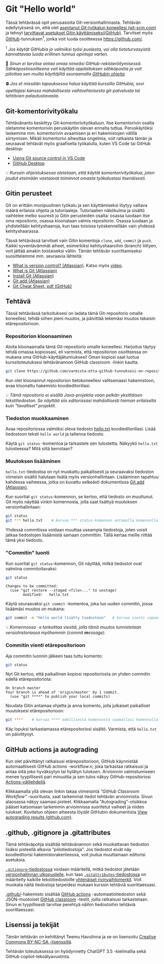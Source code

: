 # Git "Hello world"

Tässä tehtävässä opit perusasioita Git-versionhallinnasta. Tehtävän edellytyksenä on, että olet [asentanut Git-työkalun koneellesi (git-scm.com)](https://git-scm.com/) ja tehnyt [tarvittavat asetukset Gitin käyttämiseksi(GitHub)](https://docs.github.com/en/get-started/quickstart/set-up-git). Tarvitset myös [GitHub](https://github.com/)-tunnuksen<sup>1</sup>, jonka voit luoda osoitteessa https://github.com/.

<sup>1</sup> <em>Jos käytät GitHubia jo valmiiksi työsi puolesta, voi olla tietoturvasyistä kannattavaa luoda erillinen tunnus opintoja varten.</em>

🔐 *Sinun ei tarvitse antaa omaa nimeäsi GitHub-rekisteröitymisessä. Sähköpostiosoitteena voit käyttää oppilaitoksen sähköpostia ja voit piilottaa sen muilta käyttäjiltä seuraamalla [GitHubin ohjeita](https://docs.github.com/en/account-and-profile/setting-up-and-managing-your-personal-account-on-github/managing-email-preferences/setting-your-commit-email-address#setting-your-commit-email-address-on-github).*

⛔ *Jos et missään tapauksessa halua käyttää kurssilla GitHubia, sovi opettajasi kanssa mahdollisesta vaihtoehtoisesta git-palvelusta tai tehtävien palautustavasta.*


## Git-komentorivityökalu

Tehtävänanto keskittyy Git-komentorivityökaluun. Itse komentorivin osalta oletamme komentorivin peruskäytön olevan ennalta tuttua. Peruskäytöksi laskemme mm. komentorivin avaamisen ja eri hakemistojen välillä siirtymisen. Mikäli komentorivi aiheuttaa ongelmia, voit ratkaista tämän ja seuraavat tehtävät myös graafisella työkalulla, kuten VS Code tai GitHub desktop:

* [Using Git source control in VS Code ](https://code.visualstudio.com/docs/sourcecontrol/overview)
* [GitHub Desktop](https://desktop.github.com/)

💡 *Kurssin ohjeistuksessa oletetaan, että käytät komentorivityökalua, joten joudut etsimään vastaavat toiminnot omasta työkalustasi itsenäisesti.*


## Gitin perusteet

Git on erittäin monipuolinen työkalu ja sen käyttämiseksi löytyy valtava määrä erilaisia ohjeita ja tutoriaaleja. Tutoriaalien näkökulma ja sisältö vaihtelee melko suuresti jo Gitin perusteiden osalta: osassa luodaan itse oma repositorio, osassa kloonataan valmis repositorio. Osassa luodaan ja yhdistellään kehityshaaroja, kun taas toisissa työskennellään vain yhdessä kehityshaarassa.

Tässä tehtävässä tarvitset vain Gitin komentoja `clone`, `add`, `commit` ja `push`. Kaikki syventävämmät aiheet, esimerkiksi kehityshaaroihin (branch) liittyen, voit jättää ainakin toistaiseksi väliin. Tämän tehtävän suorittamiseksi suosittelemme mm. seuraavia lähteitä:

* [What is version control? (Atlassian)](https://www.atlassian.com/git/tutorials/what-is-version-control). Katso myös [video](https://youtu.be/xQujH0ElTUg).
* [What is Git (Atlassian)](https://www.atlassian.com/git/tutorials/what-is-git)
* [Install Git (Atlassian)](https://www.atlassian.com/git/tutorials/install-git)
* [Git add (Atlassian)](https://www.atlassian.com/git/tutorials/saving-changes)
* [Git Cheat Sheet, pdf (GitHub)](https://education.github.com/git-cheat-sheet-education.pdf)


## Tehtävä

Tässä tehtävässä tarkoituksesi on ladata tämä Git-repositorio omalle koneellesi, tehdä siihen pieni muutos, ja päivittää tekemäsi muutos takaisin etärepositorioon.


### Repositorion kloonaaminen

Aloita kloonaamalla tämä Git-repositorio omalle koneellesi. Harjoitus täytyy tehdä omassa kopiossasi, eli varmista, että repositorion osoitteessa on mukana oma GitHub-käyttäjätunnuksesi! Oman kopiosi saat luotua kurssitoteutuksesi tehtävänannon GitHub classroom -linkin kautta.

```sh
git clone https://github.com/varmista-etta-github-tunnuksesi-on-repositorion-osoitteessa.git
```

Kun olet kloonannut repositorion tietokoneellesi valitsemaasi hakemistoon, avaa kloonattu hakemisto koodieditorillasi.

💡 *Tämä repositorio ei sisällä Java-projektia vaan pelkän yksittäisen tekstitiedoston. Se näyttää siis editorissasi mahdollisesti hieman erilaiselta kuin "tavalliset" projektit.*


### Tiedoston muokkaaminen

Avaa repositoriossa valmiiksi oleva tiedosto [hello.txt](./hello.txt) koodieditorillasi. Lisää tiedostoon teksti `hello world` ja tallenna tiedosto.

Käytä `git status` -komentoa ja tarkastele sen tulostetta. Näkyykö `hello.txt` tulosteessa? Mitä siitä kerrotaan?


### Muutoksen lisääminen

`hello.txt`-tiedostoa on nyt muokattu paikallisesti ja seuraavaksi tiedoston viimeisin sisältö halutaan lisätä myös versionhallintaan. Lisääminen tapahtuu kahdessa vaiheessa, jotka on kuvattu selkeästi dokumentissa [Git add (Atlassian)](https://www.atlassian.com/git/tutorials/saving-changes).

Kun suoritat `git status`-komennon, se kertoo, että tiedosto on muuttunut. Git myös näyttää vinkin komennosta, jolla saat lisättyä muutoksen versionhallintaan:

```sh
git status
git *** hello.txt    # korvaa *** status-komennon antamalla komennolla
```

Yhdessä commitissa voidaan muuttaa useampia tiedostoja, joten voisit jatkaa tiedostojen lisäämistä samaan committiin. Tällä kertaa meille riittää tämä yksi tiedosto.


### "Commitin" luonti

Kun suoritat `git status`-komennon, Git näyttää, mitkä tiedostot ovat valmiina commitoitavaksi:

```sh
git status
```

```
Changes to be committed:
  (use "git restore --staged <file>..." to unstage)
        modified:   hello.txt
```

Käytä seuraavaksi `git commit` -komentoa, joka luo uuden commitin, jossa lisäämäsi muutos on mukana:

```sh
git commit -m "Hello world lisätty tiedostoon"   # korvaa viesti vapaasti valitsemallasi tekstillä
```

💡 *Komennossa `-m` tarkoittaa viestiä, jolla tämä muutos tunnistetaan versiohistoriassa myöhemmin (commit **m**essage).*


### Commitin vienti etärepositorioon

Aja commitin luonnin jälkeen taas tuttu komento:

```sh
git status
```

Nyt Git kertoo, että paikallinen kopiosi repositoriosta on yhden commitin edellä etärepositoriota:

```
On branch master
Your branch is ahead of 'origin/master' by 1 commit.
  (use "git ****" to publish your local commits)
```

Noudata Gitin antamaa ohjetta ja anna komento, jolla julkaiset paikalliset muutoksesi etärepositorioon:

```sh
git ****    # korvaa **** edellisestä komennosta saamallasi komennolla
```

Käy lopuksi tarkastamassa etärepositoriosi sisältö. Varmista, että `hello.txt` on päivittynyt.


## GitHub actions ja autograding

Kun olet päivittänyt ratkaisusi etärepositorioon, GitHub käynnistää automaattisesti GitHub actions -workflow:n, joka tarkastaa ratkaisusi ja antaa siitä joko hyväksytyn tai hylätyn tuloksen. Arvioinnin valmistumiseen menee tyypillisesti pari minuuttia ja sen tulos näkyy GitHub-repositoriosi [Actions-välilehdellä](../../actions/workflows/classroom.yml).

Klikkaamalla yllä olevan linkin takaa viimeisintä *"GitHub Classroom Workflow"* -suoritusta, saat tarkemmat tiedot tehtävän arvioinnista. Sivun alaosassa näkyy saamasi pisteet. Klikkaamalla "Autograding"-otsikkoa pääset katsomaan tarkemmin arvioinnissa suoritetut vaiheet ja niiden tulokset. Kuvitetun ohjeen aiheesta löydät GitHubin dokumentista [View autograding results (github.com)](https://docs.github.com/en/education/manage-coursework-with-github-classroom/learn-with-github-classroom/view-autograding-results).


## .github, .gitignore ja .gitattributes

Tämä tehtäväpohja sisältää tehtävänannon sekä muokattavan tiedoston lisäksi pisteellä alkavia "piilotiedostoja". Jos tiedostot eivät näy koodieditorisi hakemistorakenteessa, voit joutua muuttamaan editorisi asetuksia.

[`.gitignore`-tiedostossa](./.gitignore) voidaan määritellä, mitkä tiedostot jätetään [versionhallinnan ulkopuolelle](https://git-scm.com/docs/gitignore), kun taas [`.gitattributes`-tiedostossa](./.gitattributes) on määritetty kaikille tekstitiedostoille [yhtenäiset rivinvaihtomerkit](https://docs.github.com/en/get-started/getting-started-with-git/configuring-git-to-handle-line-endings). Voit muokata näitä tiedostoja tarpeidesi mukaan kurssin tehtäviä suorittaessasi.

[.github/](./.github/)-hakemisto sisältää [GitHub actions](https://github.com/features/actions) -automaatiotiedoston sekä JSON-muotoiset [GitHub classroom](https://education.github.com/) -testit, joilla ratkaisusi tarkastetaan. Sinun ei tyypillisesti tarvitse perehtyä näihin tiedostoihin tehtäviä suorittaessasi.


## Lisenssi ja tekijät

Tämän tehtävän on kehittänyt Teemu Havulinna ja se on lisensoitu [Creative Commons BY-NC-SA -lisenssillä](https://creativecommons.org/licenses/by-nc-sa/4.0/).

Tehtävän toteutuksessa on hyödynnetty ChatGPT 3.5 -kielimallia sekä GitHub copilot-tekoälyavustinta.
